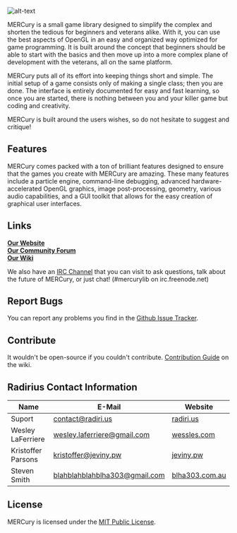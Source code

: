 ![alt-text](http://i.imgur.com/HOqTp39.png)  

MERCury is a small game library designed to simplify the complex and shorten the tedious for beginners and veterans alike. With it, you can use the best aspects of OpenGL in an easy and organized way optimized for game programming. It is built around the concept that beginners should be able to start with the basics and then move up into a more complex plane of development with the veterans, all on the same platform.  

MERCury puts all of its effort into keeping things short and simple. The initial setup of a game consists only of making a single class; then you are done. The interface is entirely documented for easy and fast learning, so once you are started, there is nothing between you and your killer game but coding and creativity. 

MERCury is built around the users wishes, so do not hesitate to suggest and critique!

## Features
MERCury comes packed with a ton of brilliant features designed to ensure that the games you create with MERCury are amazing. These many features include a particle engine, command-line debugging, advanced hardware-accelerated OpenGL graphics, image post-processing, geometry, various audio capabilities, and a GUI toolkit that allows for the easy creation of graphical user interfaces.

## Links
**[Our Website](http://merc.radiri.us/)**  
**[Our Community Forum](http://merc.radiri.us/forum)**  
**[Our Wiki](https://github.com/weslgames/MERCury/wiki/)**  

We also have an [IRC Channel](http://webchat.freenode.net/?channels=#mercurylib) that you can visit to ask questions, talk about the future of MERCury, or just chat! (#mercurylib on irc.freenode.net)

## Report Bugs
You can report any problems you find in the [Github Issue Tracker](https://github.com/Radirius/MERCury/issues).

## Contribute
It wouldn't be open-source if you couldn't contribute. 
[Contribution Guide](https://github.com/Radirius/MERCury/wiki/Contribution-Guide) on the wiki.

## Radirius Contact Information
| Name                   | E-Mail                          | Website                                 |
|------------------------|---------------------------------|-----------------------------------------|
| Suport                 | contact@radiri.us               | [radiri.us](http://radiri.us/)          |
| Wesley LaFerriere      | wesley.laferriere@gmail.com     | [wessles.com](http://wessles.com/)      |
| Kristoffer Parsons     | kristoffer@jeviny.pw            | [jeviny.pw](http://jeviny.pw/)          |
| Steven Smith           | blahblahblahblha303@gmail.com   | [blha303.com.au](http://blha303.com.au/)|

## License
MERCury is licensed under the [MIT Public License](http://opensource.org/licenses/MIT).
